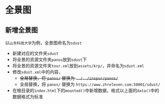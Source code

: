 # 全景图

## 新增全景图

以`山东科技大学`为例，全景图命名为`sdust`

* 新建对应的文件夹`sdust`
* 将全景的资源文件夹`panos`放到`sdust`下
* 将全景的资源文件夹`tour.xml`放到`assets/krp/`，并命名为`sdust.xml`
* 修改`sdust.xml`中的内容，
  * ~~全局替换，将 `panos/` 替换为 `../../inspur/panos/`~~
  * 全局替换，将 `panos/` 替换为 `https://www.zhreleven.com:50001/sdust/`
* 在根目录的`index.html`下的`mounted()`中新增数据，格式以上面的`data()`中的数据格式为标准
